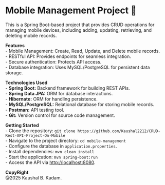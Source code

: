 # Mobile Management Project 📱

<p>
  This is a Spring Boot-based project that provides CRUD operations for managing mobile devices, including adding, updating, retrieving, and deleting mobile records.
</p>

<p>
  <b>Features</b><br>
  - Mobile Management: Create, Read, Update, and Delete mobile records.<br>
  - RESTful API: Provides endpoints for seamless integration.<br>
  - Secure authentication: Protects API access.<br>
  - Database integration: Uses MySQL/PostgreSQL for persistent data storage.<br>
</p>

<p>
  <b>Technologies Used</b><br>
  - <b>Spring Boot:</b> Backend framework for building REST APIs.<br>
  - <b>Spring Data JPA:</b> ORM for database interactions.<br>
  - <b>Hibernate:</b> ORM for handling persistence.<br>
  - <b>MySQL/PostgreSQL:</b> Relational database for storing mobile records.<br>
  - <b>Postman:</b> API testing tool.<br>
  - <b>Git:</b> Version control for source code management.<br>
</p>

<p>
  <b>Getting Started</b><br>
  - Clone the repository: <code>git clone https://github.com/Kaushal2212/CRUD-Rest-API-Project-On-Mobile</code><br>
  - Navigate to the project directory: <code>cd mobile-management</code><br>
  - Configure the database in <code>application.properties</code>.<br>
  - Install dependencies: <code>mvn clean install</code><br>
  - Start the application: <code>mvn spring-boot:run</code><br>
  - Access the API via <a href="http://localhost:8080">http://localhost:8080</a>.<br>
</p>

<p>
  <b>CopyRight</b><br>
  @2025 Kaushal B. Kadam.
</p>
